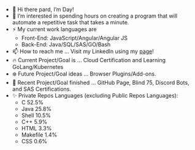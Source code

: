 - 👋 Hi there pard, I’m Day!
- 👀 I’m interested in spending hours on creating a program that will automate a repetitive task that takes a minute.
- ⚡ My current work languages are
  - Front-End: JavaScript/Angular/Angular JS
  - Back-End: Java/SQL/SAS/GO/Bash
- 📫 How to reach me ... Visit my LinkedIn using my [page](https://veiam.github.io)!
- 🔥 Current Project/Goal is ... Cloud Certification and Learning GoLang/Kubernetes
- ❄️ Future Project/Goal ideas ... Browser Plugins/Add-ons.
- 🌱 Recent Project/Goal finished ... GitHub Page, Blind 75, Discord Bots, and SAS Certifications.
- ✨ Private Repos Languages (excluding Public Repos Languages):
  - C 52.5%
  - Java 25.8%
  - Shell 10.5%
  - C++ 5.9%
  - HTML 3.3%
  - Makefile 1.4%
  - CSS 0.6%
